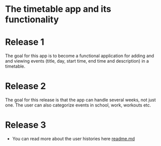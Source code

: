 # The timetable app and its functionality

# Release 1
The goal for this app is to become a functional application for adding and and viewing events (title, day, start time, end time and description) in a timetable.

# Release 2
The goal for this release is that the app can handle several weeks, not just one. The user can also categorize events in school, work, workouts etc. 

# Release 3




* You can read more about the user histories here [readme.md](docs/readme.md)



